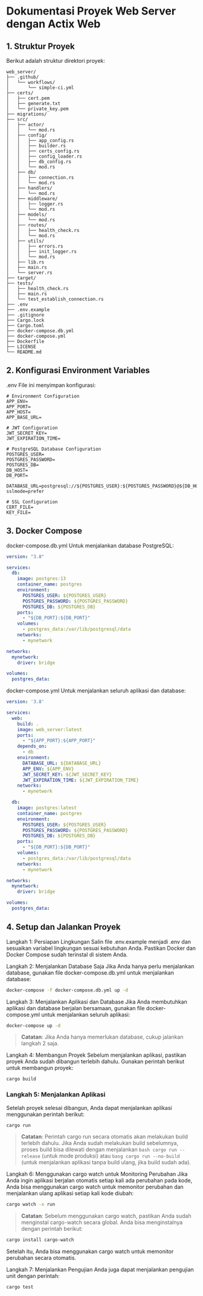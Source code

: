 # Dokumentasi Proyek Web Server dengan Actix Web

## 1. Struktur Proyek

Berikut adalah struktur direktori proyek:

```plaintext
web_server/
├── .github/
│   └── workflows/
│       └── simple-ci.yml
├── certs/
│   ├── cert.pem
│   ├── generate.txt
│   └── private_key.pem
├── migrations/
├── src/
│   ├── actor/
│   │   └── mod.rs
│   ├── config/
│   │   ├── app_config.rs
│   │   ├── builder.rs
│   │   ├── certs_config.rs
│   │   ├── config_loader.rs
│   │   ├── db_config.rs
│   │   └── mod.rs
│   ├── db/
│   │   ├── connection.rs
│   │   └── mod.rs
│   ├── handlers/
│   │   └── mod.rs
│   ├── middleware/
│   │   ├── logger.rs
│   │   └── mod.rs
│   ├── models/
│   │   └── mod.rs
│   ├── routes/
│   │   ├── health_check.rs
│   │   └── mod.rs
│   ├── utils/
│   │   ├── errors.rs
│   │   ├── init_logger.rs
│   │   └── mod.rs
│   ├── lib.rs
│   ├── main.rs
│   └── server.rs
├── target/
├── tests/
│   ├── health_check.rs
│   ├── main.rs
│   └── test_establish_connection.rs
├── .env
├── .env.example
├── .gitignore
├── Cargo.lock
├── Cargo.toml
├── docker-compose.db.yml
├── docker-compose.yml
├── Dockerfile
├── LICENSE
└── README.md
```
## 2. Konfigurasi Environment Variables
.env
File ini menyimpan konfigurasi:

```env
# Environment Configuration
APP_ENV=
APP_PORT=
APP_HOST=
APP_BASE_URL=

# JWT Configuration
JWT_SECRET_KEY=
JWT_EXPIRATION_TIME=

# PostgreSQL Database Configuration
POSTGRES_USER=
POSTGRES_PASSWORD=
POSTGRES_DB=
DB_HOST=
DB_PORT=

DATABASE_URL=postgresql://${POSTGRES_USER}:${POSTGRES_PASSWORD}@${DB_HOST}:${DB_PORT}/${POSTGRES_DB}?sslmode=prefer

# SSL Configuration
CERT_FILE=
KEY_FILE=
```
## 3. Docker Compose
docker-compose.db.yml
Untuk menjalankan database PostgreSQL:

```yml
version: "3.8"

services:
  db:
    image: postgres:13
    container_name: postgres
    environment:
      POSTGRES_USER: ${POSTGRES_USER}
      POSTGRES_PASSWORD: ${POSTGRES_PASSWORD}
      POSTGRES_DB: ${POSTGRES_DB}
    ports:
      - "${DB_PORT}:${DB_PORT}"
    volumes:
      - postgres_data:/var/lib/postgresql/data
    networks:
      - mynetwork

networks:
  mynetwork:
    driver: bridge

volumes:
  postgres_data:
```

docker-compose.yml
Untuk menjalankan seluruh aplikasi dan database:

``` yml
version: '3.8'

services:
  web:
    build: .
    image: web_server:latest
    ports:
      - "${APP_PORT}:${APP_PORT}"
    depends_on:
      - db
    environment:
      DATABASE_URL: ${DATABASE_URL}
      APP_ENV: ${APP_ENV}
      JWT_SECRET_KEY: ${JWT_SECRET_KEY}
      JWT_EXPIRATION_TIME: ${JWT_EXPIRATION_TIME}
    networks:
      - mynetwork

  db:
    image: postgres:latest
    container_name: postgres
    environment:
      POSTGRES_USER: ${POSTGRES_USER}
      POSTGRES_PASSWORD: ${POSTGRES_PASSWORD}
      POSTGRES_DB: ${POSTGRES_DB}
    ports:
      - "${DB_PORT}:${DB_PORT}"
    volumes:
      - postgres_data:/var/lib/postgresql/data
    networks:
      - mynetwork

networks:
  mynetwork:
    driver: bridge

volumes:
  postgres_data:
```

## 4. Setup dan Jalankan Proyek
Langkah 1: Persiapan Lingkungan
Salin file .env.example menjadi .env dan sesuaikan variabel lingkungan sesuai kebutuhan Anda.
Pastikan Docker dan Docker Compose sudah terinstal di sistem Anda.

Langkah 2: Menjalankan Database Saja
Jika Anda hanya perlu menjalankan database, gunakan file docker-compose.db.yml untuk menjalankan database:

```bash
docker-compose -f docker-compose.db.yml up -d
```

Langkah 3: Menjalankan Aplikasi dan Database
Jika Anda membutuhkan aplikasi dan database berjalan bersamaan, gunakan file docker-compose.yml untuk menjalankan seluruh aplikasi:

```bash
docker-compose up -d
```
> **Catatan**: Jika Anda hanya memerlukan database, cukup jalankan langkah 2 saja.


Langkah 4: Membangun Proyek
Sebelum menjalankan aplikasi, pastikan proyek Anda sudah dibangun terlebih dahulu. Gunakan perintah berikut untuk membangun proyek:

```bash
cargo build
```

### Langkah 5: Menjalankan Aplikasi
Setelah proyek selesai dibangun, Anda dapat menjalankan aplikasi menggunakan perintah berikut:

```bash
cargo run
```
> **Catatan**: Perintah cargo run secara otomatis akan melakukan build terlebih dahulu. Jika Anda sudah melakukan build sebelumnya, proses build bisa dilewati dengan menjalankan ```bash cargo run --release``` (untuk mode produksi) atau ```basg cargo run --no-build``` (untuk menjalankan aplikasi tanpa build ulang, jika build sudah ada).


Langkah 6: Menggunakan cargo watch untuk Monitoring Perubahan
Jika Anda ingin aplikasi berjalan otomatis setiap kali ada perubahan pada kode, Anda bisa menggunakan cargo watch untuk memonitor perubahan dan menjalankan ulang aplikasi setiap kali kode diubah:

```bash
cargo watch -x run
```
> **Catatan**: Sebelum menggunakan cargo watch, pastikan Anda sudah menginstal cargo-watch secara global. Anda bisa menginstalnya dengan perintah berikut:


```bash
cargo install cargo-watch
```
Setelah itu, Anda bisa menggunakan cargo watch untuk memonitor perubahan secara otomatis.

Langkah 7: Menjalankan Pengujian
Anda juga dapat menjalankan pengujian unit dengan perintah:

```bash
cargo test
```
